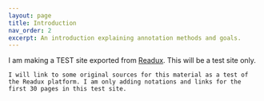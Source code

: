 ```yaml
---
layout: page
title: Introduction
nav_order: 2
excerpt: An introduction explaining annotation methods and goals.
---
```


<p class="message">
  

  I am making a TEST site exported from <a href="https://readux.io/">Readux</a>. This will be a test site only. </p>

<p class="message">

    I will link to some original sources for this material as a test of the Readux platform. I am only adding notations and links for the first 30 pages in this test site.

</p>

